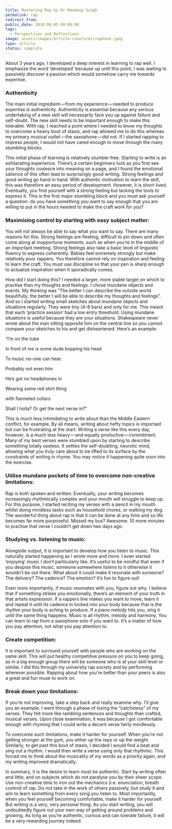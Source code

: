 ```yaml
---
title: Mastering Rap by Dr Mandeep Singh
permalink: rap
redirect_from:
public_date: 2018-08-05 00:00:00
tags:
  - Perspectives and Reflections
image: assets/images/article-covers/microphone.jpeg
type: article
status: complete
---
```

About 3 years ago, I developed a deep interest in learning to rap well. I emphasize the word ‘developed’ because up until this point, I was waiting to passively discover a passion which would somehow carry me towards expertise.

### Authenticity

The main initial ingredient — from my experience — needed to produce expertise is authenticity. Authenticity is essential because any serious undertaking of a new skill will necessarily face you up against failure and self-doubt. The new skill needs to be important enough to make this tolerable. With rap, I reached a point where I needed to know my thoughts to overcome a heavy bout of stasis, and rap allowed me to do this whereas my primary musical outlet — the saxophone — did not. If I started rapping to impress people, I would not have cared enough to move through the many stumbling blocks.

This initial phase of learning is relatively stumble-free. Starting to write is an exhilarating experience. There’s a certain beginners luck as you first see your thoughts coalesce into meaning on a page, and I found the emotional salience of this often lead to surprisingly good writing. Strong feelings and good writing go hand in hand. With authentic motivation to learn the skill, this was therefore an easy period of development. However, it is short-lived. Eventually, you find yourself with a strong feeling but lacking the tools to express it. This is the first major stumbling block and you must ask yourself a question: do you have something you want to say enough that you are willing to put in the hours needed to make the craft work for you?

### Maximising control by starting with easy subject matter:

You will not always be able to say what you want to say. There are many reasons for this. Strong feelings are fleeting, difficult to pin down and often come along at inopportune moments, such as when you’re in the middle of an important meeting. Strong feelings also take a basic level of linguistic fluency to express coherently. Babies feel extremely strongly but make relatively poor rappers. You therefore cannot rely on inspiration and feeling to learn the craft. You must use discipline so that your pen is sharp enough to actualize inspiration when it sporadically comes.

How did I start doing this? I needed a larger, more stable target on which to practise than my thoughts and feelings. I chose mundane objects and events. My thinking was “The better I can describe the outside world beautifully, the better I will be able to describe my thoughts and feelings”. And so I started writing small sketches about mundane objects and situations regularly. They were tiny (4–8 bars) and only for me. This meant that each ‘practice session’ had a low entry threshold. Using mundane situations is useful because they are your situations. Shakespeare never wrote about the man sitting opposite him on the central line so you cannot compare your sketches to his and get disheartened. Here’s an example:

“I’m on the tube

In front of me is some dude bopping his head

To music no-one can hear.

Probably not even him

He’s got no headphones in

Wearing some red shirt thing

with flanneled collars

Shall I holla? Or get the next verse in?”

This is much less intimidating to write about than the Middle Eastern conflict, for example. By all means, writing about hefty topics is important but can be frustrating at the start. Writing a verse like this every day, however, is a much less heavy — and equally productive — commitment. Many of my best verses were stumbled upon by starting to describe something totally useless. It settles the self-doubting, neurotic mind, allowing what you truly care about to be lifted to its surface by the constraints of writing in rhyme. You may notice it happening quite soon into the exercise.

### Utilise mundane pockets of time to overcome non-creative limitations:

Rap is both spoken and written. Eventually, your writing becomes increasingly rhythmically complex and your mouth will struggle to keep up. For this purpose, I started reciting my verses with a pencil in my mouth whilst doing mindless tasks such as household chores, or walking my dog. The wonderful thing about rap is that it can be done at any time and so life becomes far more purposeful. Missed my bus? Awesome. 10 more minutes to practise that verse I couldn’t get down two days ago.

### Studying vs. listening to music:

Alongside output, it is important to develop how you listen to music. This naturally started happening as I wrote more and more. I even started ‘enjoying’ music I don’t particularly like. It’s useful to be mindful that even if you despise this music, someone somewhere listens to it otherwise it wouldn’t be out there. What about it could make it resonate with someone? The delivery? The cadence? The emotion? It’s fun to figure out!

Even more importantly, if music resonates with you, figure out why. I believe that if something strikes you emotionally, there’s an element of your truth in that artists expression. If a rappers line makes you want to move, learn it and repeat it until its cadence in locked into your body because that is the rhythm your body is aching to produce. If a piano melody hits you, sing it until the same thing happens. Music is all rhythm, melody and harmony. You can learn to rap from a saxophone solo if you want to. It’s a matter of how you pay attention, not what you pay attention to.

### Create competition:

It is important to surround yourself with people who are working on the same skill. This will put healthy competitive pressure on you to keep going, as in a big enough group there will be someone who is at your skill level or similar. I did this through my university rap society and by performing wherever possible. Rapping about how you’re better than your peers is also a great and fun muse to work on.

### Break down your limitations:

If you’re not improving, take a step back and really examine why. I’ll give you an example. I went through a phase of losing the “catchiness” of my verses. They felt more like rambling sentences and thoughts than crafted, musical verses. Upon close examination, it was because I got comfortable enough with rhyming that I could write a decent verse fairly mindlessly.

To overcome such limitations, make it harder for yourself. When you’re not getting stronger at the gym, you either up the reps or up the weight. Similarly, to get past this bout of stasis, I decided I would find a beat and sing out a rhythm. I would then write a verse using only that rhythmic. This forced me to think about the musicality of my words as a priority again, and my writing improved dramatically.

In summary, it is the desire to learn must be authentic. Start by writing often and little, and on subjects which do not paralyse you by their sheer scope. Use non-creative time to iron out the mechanics (i.e. enunciation, breath control) of rap. Do not take in the work of others passively, but study it and aim to learn something from every song you listen to. Most importantly, when you feel yourself becoming comfortable, make it harder for yourself. But writing is a very, very personal thing. As you start writing, you will undoubtedly figure out your own way of getting around problems and growing. As long as you’re authentic, curious and can tolerate failure, it will be a very rewarding journey indeed.